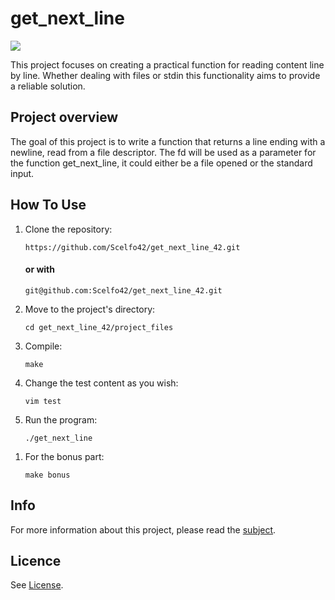 <h1>get_next_line</h1>  <img src="https://github.com/Scelfo42/badges_42/blob/main/badges/get_next_linem.png" href="https://github.com/byaliego/42-project-badges">

This project focuses on creating a practical function for reading content line by line. Whether dealing with files or stdin this functionality aims to provide a reliable solution.

<h2>Project overview</h2>

The goal of this project is to write a function that returns a line ending with a newline, read from a file descriptor.
The fd will be used as a parameter for the function get_next_line, it could either be a file opened or the standard input. 

<h2>How To Use</h2>
<ol>
  <li>Clone the repository:</li>
  <pre><code>https://github.com/Scelfo42/get_next_line_42.git</code></pre>
  <h4>or with</h4>
  <pre><code>git@github.com:Scelfo42/get_next_line_42.git</code></pre>
  <li>Move to the project's directory:</li>
  <pre><code>cd get_next_line_42/project_files</code></pre>
  <li>Compile:</li>
  <pre><code>make</code></pre>
  <li>Change the test content as you wish:</li>
  <pre><code>vim test</code></pre>
  <li>Run the program:</li>
  <pre><code>./get_next_line</code></pre>
</ol>
<ol>
  <li>For the bonus part:</li>
  <pre><code>make bonus</code></pre>
</ol>
<h2>Info</h2>
For more information about this project, please read the <a href="https://github.com/Scelfo42/get_next_line_42/blob/main/get_next_line_subject.pdf">subject</a>.
<h2>Licence</h2>
See <a href="https://github.com/Scelfo42/get_next_line_42/blob/main/LICENSE">License</a>.
